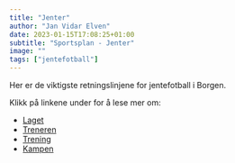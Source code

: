 ```yaml
---
title: "Jenter"
author: "Jan Vidar Elven"
date: 2023-01-15T17:08:25+01:00
subtitle: "Sportsplan - Jenter"
image: ""
tags: ["jentefotball"]
---
```


Her er de viktigste retningslinjene for jentefotball i Borgen.

Klikk på linkene under for å lese mer om:

- [Laget](/page/sportsplan/jente/laget/)
- [Treneren](/page/sportsplan/jente/treneren/)
- [Trening](/page/sportsplan/jente/trening/)
- [Kampen](/page/sportsplan/jente/kampen/)